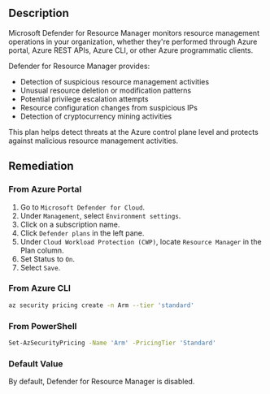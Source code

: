 ## Description

Microsoft Defender for Resource Manager monitors resource management operations in your organization, whether they're performed through Azure portal, Azure REST APIs, Azure CLI, or other Azure programmatic clients.

Defender for Resource Manager provides:
- Detection of suspicious resource management activities
- Unusual resource deletion or modification patterns
- Potential privilege escalation attempts
- Resource configuration changes from suspicious IPs
- Detection of cryptocurrency mining activities

This plan helps detect threats at the Azure control plane level and protects against malicious resource management activities.

## Remediation

### From Azure Portal

1. Go to `Microsoft Defender for Cloud`.
2. Under `Management`, select `Environment settings`.
3. Click on a subscription name.
4. Click `Defender plans` in the left pane.
5. Under `Cloud Workload Protection (CWP)`, locate `Resource Manager` in the Plan column.
6. Set Status to `On`.
7. Select `Save`.

### From Azure CLI

```bash
az security pricing create -n Arm --tier 'standard'
```

### From PowerShell

```bash
Set-AzSecurityPricing -Name 'Arm' -PricingTier 'Standard'
```

### Default Value

By default, Defender for Resource Manager is disabled.

